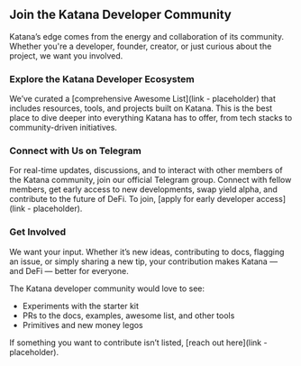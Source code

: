 ## Join the Katana Developer Community

Katana’s edge comes from the energy and collaboration of its community. Whether you're a developer, founder, creator, or just curious about the project, we want you involved.

### Explore the Katana Developer Ecosystem

We’ve curated a [comprehensive Awesome List](link - placeholder) that includes resources, tools, and projects built on Katana. This is the best place to dive deeper into everything Katana has to offer, from tech stacks to community-driven initiatives.

### Connect with Us on Telegram

For real-time updates, discussions, and to interact with other members of the Katana community, join our official Telegram group. Connect with fellow members, get early access to new developments, swap yield alpha, and contribute to the future of DeFi. To join, [apply for early developer access](link - placeholder).

### Get Involved

We want your input. Whether it’s new ideas, contributing to docs, flagging an issue, or simply sharing a new tip, your contribution makes Katana — and DeFi — better for everyone.

The Katana developer community would love to see:

- Experiments with the starter kit
- PRs to the docs, examples, awesome list, and other tools
- Primitives and new money legos

If something you want to contribute isn’t listed, [reach out here](link - placeholder).